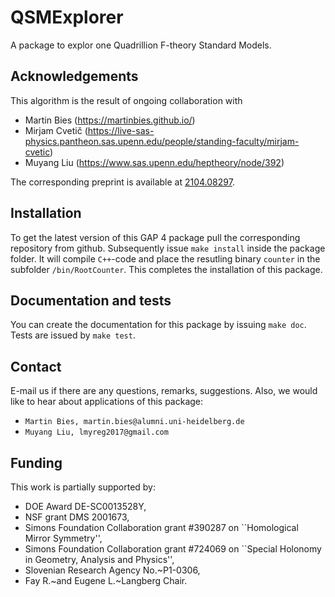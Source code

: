 # QSMExplorer
A package to explor one Quadrillion F-theory Standard Models.

## Acknowledgements

This algorithm is the result of ongoing collaboration with
* Martin Bies (https://martinbies.github.io/)
* Mirjam Cvetič (https://live-sas-physics.pantheon.sas.upenn.edu/people/standing-faculty/mirjam-cvetic)
* Muyang Liu (https://www.sas.upenn.edu/heptheory/node/392)

The corresponding preprint is available at [2104.08297](https://arxiv.org/pdf/2104.08297.pdf).


## Installation

To get the latest version of this GAP 4 package pull the corresponding repository from github. Subsequently issue `make install` inside the package folder. It will compile `C++`-code and place the resutling binary `counter` in the subfolder `/bin/RootCounter`. This completes the installation of this package.


## Documentation and tests

You can create the documentation for this package by issuing `make doc`. Tests are issued by `make test`.


## Contact

E-mail us if there are any questions, remarks, suggestions. Also, we would like to hear about applications of this package:
- `Martin Bies, martin.bies@alumni.uni-heidelberg.de`
- `Muyang Liu, lmyreg2017@gmail.com`


## Funding

This work is partially supported by:
- DOE Award DE-SC0013528Y,
- NSF grant DMS 2001673,
- Simons Foundation Collaboration grant #390287 on ``Homological Mirror Symmetry'',
- Simons Foundation Collaboration grant #724069 on ``Special Holonomy in Geometry, Analysis and Physics'',
- Slovenian Research Agency No.~P1-0306,
- Fay R.~and Eugene L.~Langberg Chair.

